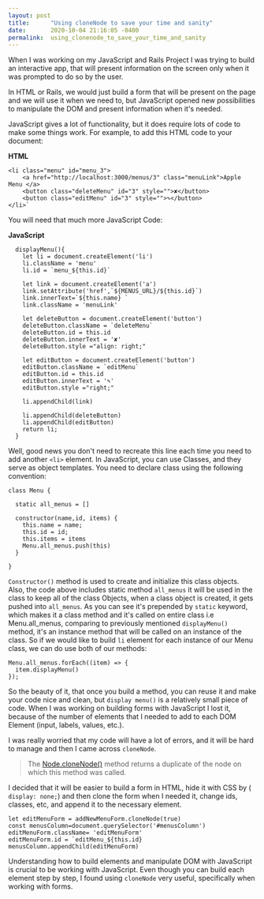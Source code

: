```yaml
---
layout: post
title:      "Using cloneNode to save your time and sanity"
date:       2020-10-04 21:16:05 -0400
permalink:  using_clonenode_to_save_your_time_and_sanity
---
```



When I was working on my JavaScript and Rails Project I was trying to build an interactive app, that will present information on the screen only when it was prompted to do so by the user.

In HTML or Rails, we would just build a form that will be present on the page and we will use it when we need to, but JavaScript opened new possibilities to manipulate the DOM and present information when it's needed.

JavaScript gives a lot of functionality, but it does require lots of code to make some things work. For example, to add this HTML code to your document: 

**HTML**

```
<li class="menu" id="menu_3">
    <a href="http://localhost:3000/menus/3" class="menuLink">Apple Menu </a>
    <button class="deleteMenu" id="3" style="">✘</button>
    <button class="editMenu" id="3" style="">✎</button>
</li>`
```
You will need that much more JavaScript Code:

**JavaScript**

```
  displayMenu(){
    let li = document.createElement('li')
    li.className = 'menu'
    li.id = `menu_${this.id}`

    let link = document.createElement('a')
    link.setAttribute('href',`${MENUS_URL}/${this.id}`)
    link.innerText=`${this.name} `
    link.className = 'menuLink'

    let deleteButton = document.createElement('button')
    deleteButton.className = `deleteMenu`
    deleteButton.id = this.id
    deleteButton.innerText = '✘'
    deleteButton.style ="align: right;"

    let editButton = document.createElement('button')
    editButton.className = `editMenu`
    editButton.id = this.id
    editButton.innerText = '✎'
    editButton.style ="right;"

    li.appendChild(link)

    li.appendChild(deleteButton)
    li.appendChild(editButton)
    return li;
  }
```

Well, good news you don't need to recreate this line each time you need to add another `<li>` element. In JavaScript, you can use Classes, and they serve as object templates. You need to declare class using the following convention:

```
class Menu {

  static all_menus = []

  constructor(name,id, items) {
    this.name = name;
    this.id = id;
    this.items = items
    Menu.all_menus.push(this)
  }

}
```

`Constructor()` method is used to create and initialize this class objects. Also, the code above includes static method `all_menus` it will be used in the class to keep all of the class Objects, when a class object is created, it gets pushed into `all_menus`.  As you can see it's prepended by `static` keyword, which makes it a class method and it's called on entire class i.e Menu.all_menus, comparing to previously mentioned `displayMenu()` method, it's an instance method that will be called on an instance of the class. So if we would like to build `li` element for each instance of our Menu class, we can do use both of our methods:

```
Menu.all_menus.forEach((item) => {
  item.displayMenu()
});
```

So the beauty of it, that once you build a method, you can reuse it and make your code nice and clean, but `display menu()` is a relatively small piece of code. When I was working on building forms with JavaScript I lost it, because of the number of elements that I needed to add to each DOM Element (input, labels, values, etc.).

I was really worried that my code will have a lot of errors, and it will be hard to manage and then I came across `cloneNode`.

> The [Node.cloneNode()](https://developer.mozilla.org/en-US/docs/Web/API/Node/cloneNode) method returns a duplicate of the node on which this method was called.

I decided that it will be easier to build a form in HTML, hide it with CSS by (` display: none;`) and then clone the form when I needed it, change ids, classes, etc, and append it to the necessary element.


```
let editMenuForm = addNewMenuForm.cloneNode(true)
const menusColumn=document.querySelector('#menusColumn')
editMenuForm.className= 'editMenuForm'
editMenuForm.id = `editMenu_${this.id}
menusColumn.appendChild(editMenuForm)
```
 
Understanding how to build elements and manipulate DOM with JavaScript is crucial to be working with JavaScript. Even though you can build each element step by step, I found using `cloneNode` very useful, specifically when working with forms.


